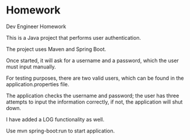 # Homework
Dev Engineer Homework

This is a Java project that performs user authentication.

The project uses Maven and Spring Boot.

Once started, it will ask for a username and a password, which the user must input manually.

For testing purposes, there are two valid users, which can be found in the application.properties file.

The application checks the username and password; the user has three attempts to input the information correctly, if not, the application will shut down.

I have added a LOG functionality as well.

Use mvn spring-boot:run to start application.